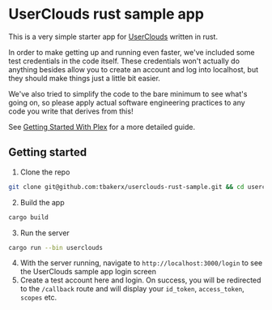 # UserClouds rust sample app
This is a very simple starter app for [UserClouds](https://userclouds.com) written in rust.

In order to make getting up and running even faster, we've included some test credentials in the code itself. These credentials won't actually do anything besides allow you to create an account and log into localhost, but
they should make things just a little bit easier.

We've also tried to simplify the code to the bare minimum to see what's going on, so please apply actual software
engineering practices to any code you write that derives from this!

See [Getting Started With Plex](https://documentation.userclouds.com/home/authentication/implement-plex/set-up-plex) for a more detailed guide.

## Getting started
1. Clone the repo 
```bash
git clone git@github.com:tbakerx/userclouds-rust-sample.git && cd userclouds-rust-sample
```
2. Build the app
```bash
cargo build
```
3. Run the server
```bash
cargo run --bin userclouds
```
4. With the server running, navigate to `http://localhost:3000/login` to see the UserClouds sample app login screen
5. Create a test account here and login. On success, you will be redirected to the `/callback` route and will display your `id_token`, `access_token`, `scopes` etc.

